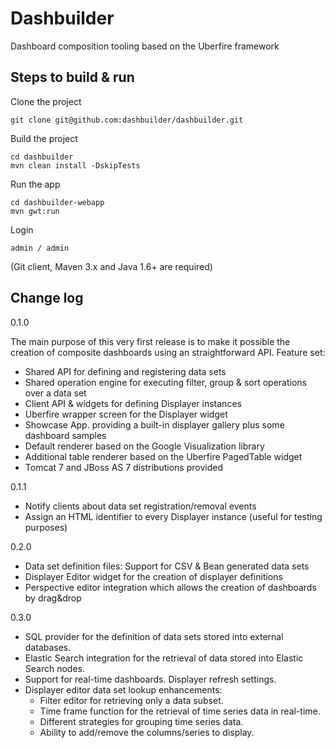 Dashbuilder
===========

Dashboard composition tooling based on the Uberfire framework
 
Steps to build & run
---------------------------
 
Clone the project

    git clone git@github.com:dashbuilder/dashbuilder.git
    
Build the project

    cd dashbuilder
    mvn clean install -DskipTests

Run the app

    cd dashbuilder-webapp
    mvn gwt:run

Login

    admin / admin


(Git client, Maven 3.x and Java 1.6+ are required)



Change log
---------------------------


0.1.0

The main purpose of this very first release is to make it possible the creation of
composite dashboards using an straightforward API. Feature set:

* Shared API for defining and registering data sets
* Shared operation engine for executing filter, group & sort operations over a data set
* Client API & widgets for defining Displayer instances
* Uberfire wrapper screen for the Displayer widget
* Showcase App. providing a built-in displayer gallery plus some dashboard samples
* Default renderer based on the Google Visualization library
* Additional table renderer based on the Uberfire PagedTable widget
* Tomcat 7 and JBoss AS 7 distributions provided

0.1.1

* Notify clients about data set registration/removal events
* Assign an HTML identifier to every Displayer instance (useful for testing purposes)

0.2.0

* Data set definition files: Support for CSV & Bean generated data sets
* Displayer Editor widget for the creation of displayer definitions
* Perspective editor integration which allows the creation of dashboards by drag&drop

0.3.0

* SQL provider for the definition of data sets stored into external databases.
* Elastic Search integration for the retrieval of data stored into Elastic Search nodes.
* Support for real-time dashboards. Displayer refresh settings.
* Displayer editor data set lookup enhancements:
  - Filter editor for retrieving only a data subset.
  - Time frame function for the retrieval of time series data in real-time.
  - Different strategies for grouping time series data.
  - Ability to add/remove the columns/series to display.

